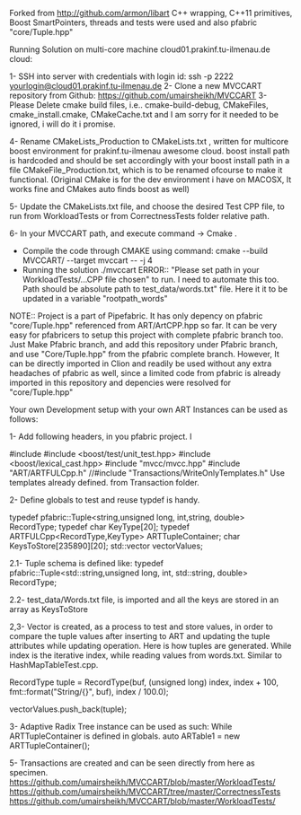 Forked from http://github.com/armon/libart
C++ wrapping,  C++11 primitives, Boost SmartPointers, threads and tests were used and also pfabric "core/Tuple.hpp"

 Running Solution on multi-core machine cloud01.prakinf.tu-ilmenau.de cloud:

1-  SSH into server with credentials with login id:
    ssh -p 2222  yourlogin@cloud01.prakinf.tu-ilmenau.de
2-  Clone a new MVCCART repository from  Github:
    https://github.com/umairsheikh/MVCCART
3-  Please Delete cmake build files, i.e.. cmake-build-debug, CMakeFiles, cmake_install.cmake, CMakeCache.txt and
    I am sorry for it needed to be ignored, i will do it i promise.

4- Rename CMakeLists_Production to CMakeLists.txt , written for multicore boost environment for prakinf.tu-ilmenau awesome cloud.
  boost install path is hardcoded and should be set accordingly with your boost install path in a file  CMakeFile_Production.txt,
  which is to be renamed ofcourse to make it functional. (Original CMake is for the dev environment i have on MACOSX, It works
  fine and CMakes auto finds boost as well)

5- Update the CMakeLists.txt file, and choose the desired Test CPP file, to run from WorkloadTests or from CorrectnessTests
  folder relative path.

6- In your MVCCART path, and execute command -> Cmake .
- Compile the code through CMAKE using command:
    cmake --build MVCCART/ --target mvccart -- -j 4
- Running the solution  ./mvccart
  ERROR:: "Please set path in your WorkloadTests/...CPP file chosen" to run. I need to automate this too. Path should be
  absolute path to test_data/words.txt" file. Here it it to be updated in a variable "rootpath_words"



NOTE:: Project is a part of Pipefabric. It has only depency on pfabric "core/Tuple.hpp" referenced from ART/ArtCPP.hpp so far. It can be
very easy for pfabricers to setup this project with complete pfabric branch too. Just Make Pfabric branch, and add this repository
under Pfabric branch, and use "Core/Tuple.hpp" from the pfabric complete branch.  However, It can be directly imported
in Clion and readily be used without any extra headaches of pfabric as well, since a limited code from pfabric is already imported
in this repository and depencies were resolved for "core/Tuple.hpp"



Your own Development setup with your own ART Instances can be used as follows:

1- Add following headers, in you pfabric project. I

 #include <iostream>
 #include <boost/test/unit_test.hpp>
 #include <boost/lexical_cast.hpp>
 #include "mvcc/mvcc.hpp"
 #include "ART/ARTFULCpp.h"
 //#include "Transactions/WriteOnlyTemplates.h" Use templates already defined. from Transaction folder.

2- Define globals to test and reuse typdef is handy.

 typedef pfabric::Tuple<string,unsigned long, int,string, double> RecordType;
 typedef char KeyType[20];
 typedef ARTFULCpp<RecordType,KeyType> ARTTupleContainer;
 char KeysToStore[235890][20];
 std::vector<RecordType> vectorValues;


2.1- Tuple schema is defined like: typedef pfabric::Tuple<std::string,unsigned long, int, std::string, double> RecordType;

2.2- test_data/Words.txt file, is imported and all the keys are stored in an array as KeysToStore

2,3- Vector<RecordType> is created, as a process to test and store values, in order to compare the tuple values after
inserting to ART and updating the tuple attributes while updating operation. Here is how tuples are generated.
While index is the iterative index, while reading values from words.txt. Similar to HashMapTableTest.cpp.

RecordType tuple = RecordType(buf,
                             (unsigned long) index,
                             index + 100,
                             fmt::format("String/{}", buf),
                             index / 100.0);

vectorValues.push_back(tuple);


3- Adaptive Radix Tree instance can be used as such: While ARTTupleContainer is defined in globals.
auto ARTable1 =  new ARTTupleContainer();

5- Transactions are created and can be seen directly from here as specimen.
https://github.com/umairsheikh/MVCCART/blob/master/WorkloadTests/
https://github.com/umairsheikh/MVCCART/tree/master/CorrectnessTests
https://github.com/umairsheikh/MVCCART/blob/master/WorkloadTests/



